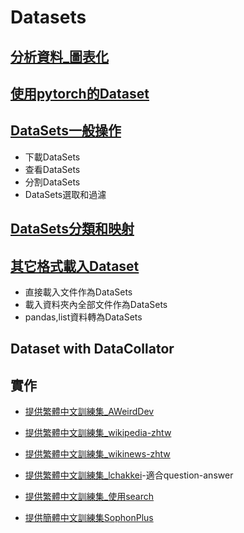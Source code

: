 # Datasets


## [分析資料_圖表化](./analyze_data.md)
## [使用pytorch的Dataset](./使用pytorch的dataset.md)

## [DataSets一般操作](./dataset一般操作.md)
- 下載DataSets
- 查看DataSets
- 分割DataSets
- DataSets選取和過濾

## [DataSets分類和映射](./dataset映射.md)

## [其它格式載入Dataset](./文件載入Dataset.md)
- 直接載入文件作為DataSets
- 載入資料夾內全部文件作為DataSets
- pandas,list資料轉為DataSets
## Dataset with DataCollator
## 實作

- [提供繁體中文訓練集_AWeirdDev](https://huggingface.co/AWeirdDev)

- [提供繁體中文訓練集_wikipedia-zhtw](https://huggingface.co/datasets/erhwenkuo/wikipedia-zhtw)

- [提供繁體中文訓練集_wikinews-zhtw](https://huggingface.co/datasets/erhwenkuo/wikinews-zhtw)

- [提供繁體中文訓練集_lchakkei](https://huggingface.co/datasets/lchakkei/OpenOrca-Traditional-Chinese)-適合question-answer

- [提供繁體中文訓練集_使用search](https://huggingface.co/datasets?search=taiwan)

- [提供簡體中文訓練集SophonPlus](https://github.com/SophonPlus/ChineseNlpCorpus)